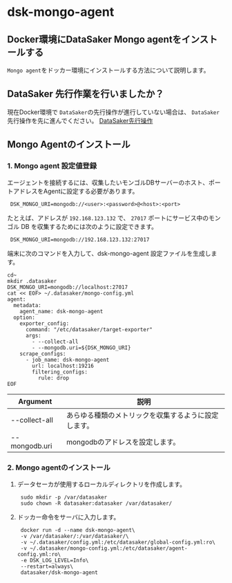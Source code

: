 # dsk-mongo-agent

## Docker環境にDataSaker Mongo agentをインストールする

`Mongo agent`をドッカー環境にインストールする方法について説明します。

## DataSaker 先行作業を行いましたか？

現在Docker環境で `DataSaker`の先行操作が進行していない場合は、 `DataSaker`先行操作を先に進んでください。 [DataSaker先行操作](dsk-mongo-agent/ja/$%7BPREPARATION\_MANUAL\_JP%7D/)

## Mongo Agentのインストール

### 1. Mongo agent 設定値登録

エージェントを接続するには、収集したいモンゴルDBサーバーのホスト、ポートアドレスをAgentに設定する必要があります。

```shell
 DSK_MONGO_URI=mongodb://<user>:<password>@<host>:<port>
```

たとえば、アドレスが `192.168.123.132` で、 `27017` ポートにサービス中のモンゴル DB を収集するためには次のように設定できます。

```shell
 DSK_MONGO_URI=mongodb://192.168.123.132:27017
```

端末に次のコマンドを入力して、dsk-mongo-agent 設定ファイルを生成します。

```shell
cd~
mkdir .datasaker
DSK_MONGO_URI=mongodb://localhost:27017
cat << EOF> ~/.datasaker/mongo-config.yml
agent:
  metadata:
    agent_name: dsk-mongo-agent
  option:
    exporter_config:
      command: "/etc/datasaker/target-exporter"
      args:
        - --collect-all
        - --mongodb.uri=${DSK_MONGO_URI}
    scrape_configs:
      - job_name: dsk-mongo-agent
        url: localhost:19216
        filtering_configs:
          rule: drop
EOF
```

| Argument |説明|
| ------------- | ------------------------ |
| --collect-all |あらゆる種類のメトリックを収集するように設定します。 |
| --mongodb.uri | mongodbのアドレスを設定します。 |

### 2. Mongo agentのインストール

1. データセーカが使用するローカルディレクトリを作成します。

    ```shell
     sudo mkdir -p /var/datasaker
     sudo chown -R datasaker:datasaker /var/datasaker/
    ```
2. ドッカー命令をサーバに入力します。

    ```shell
     docker run -d --name dsk-mongo-agent\
     -v /var/datasaker/:/var/datasaker/\
     -v ~/.datasaker/config.yml:/etc/datasaker/global-config.yml:ro\
     -v ~/.datasaker/mongo-config.yml:/etc/datasaker/agent-config.yml:ro\
     -e DSK_LOG_LEVEL=Info\
     --restart=always\
     datasaker/dsk-mongo-agent
    ```